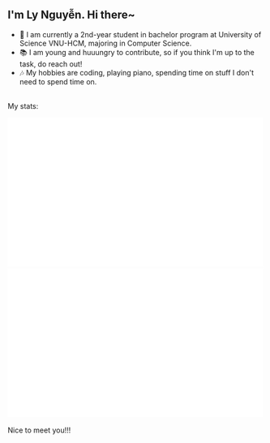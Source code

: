 ## I'm Ly Nguyễn. Hi there~

- 🌱 I am currently a 2nd-year student in bachelor program at University of Science VNU-HCM, majoring in Computer Science.
- 📚 I am young and huuungry to contribute, so if you think I'm up to the task, do reach out!
- 🎶 My hobbies are coding, playing piano, spending time on stuff I don't need to spend time on.
<br>
My stats:
<p align="center">
<img src="https://github.com/sxweetlollipop2912/github-stats/blob/master/generated/overview.svg">
<img src="https://github.com/sxweetlollipop2912/github-stats/blob/master/generated/languages.svg">
</p>

Nice to meet you!!!
